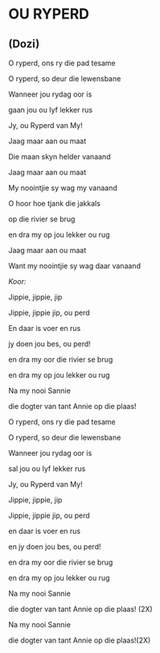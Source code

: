 # OU RYPERD
## (Dozi)

O ryperd, ons ry die pad tesame

O ryperd, so deur die lewensbane

Wanneer jou rydag oor is

gaan jou ou Iyf lekker rus

Jy, ou Ryperd van My!


Jaag maar aan ou maat

Die maan skyn helder vanaand

Jaag maar aan ou maat

My noointjie sy wag my vanaand

O hoor hoe tjank die jakkals

op die rivier se brug

en dra my op jou lekker ou rug

Jaag maar aan ou maat

Want my noointjie sy wag daar vanaand


_Koor:_

Jippie, jippie, jip

Jippie, jippie jip, ou perd

En daar is voer en rus

jy doen jou bes, ou perd!

en dra my oor die rivier se brug

en dra my op jou lekker ou rug

Na my nooi Sannie

die dogter van tant Annie op die plaas!


O ryperd, ons ry die pad tesame

O ryperd, so deur die lewensbane

Wanneer jou rydag oor is

sal jou ou Iyf lekker rus

Jy, ou Ryperd van My!


Jippie, jippie, jip

Jippie, jippie jip, ou perd

en daar is voer en rus

en jy doen jou bes, ou perd!

en dra my oor die rivier se brug

en dra my op jou lekker ou rug

Na my nooi Sannie

die dogter van tant Annie op die plaas! (2X)


Na my nooi Sannie

die dogter van tant Annie op die plaas!(2X)

